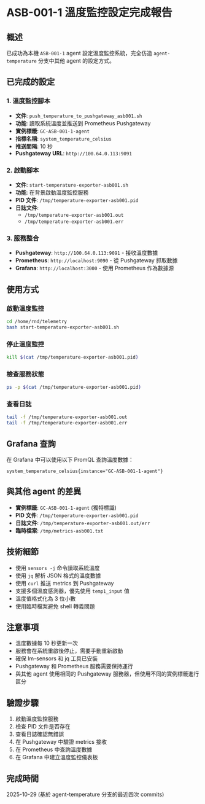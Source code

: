 # ASB-001-1 溫度監控設定完成報告

## 概述
已成功為本機 `ASB-001-1` agent 設定溫度監控系統，完全仿造 `agent-temperature` 分支中其他 agent 的設定方式。

## 已完成的設定

### 1. 溫度監控腳本
- **文件**: `push_temperature_to_pushgateway_asb001.sh`
- **功能**: 讀取系統溫度並推送到 Prometheus Pushgateway
- **實例標籤**: `GC-ASB-001-1-agent`
- **指標名稱**: `system_temperature_celsius`
- **推送間隔**: 10 秒
- **Pushgateway URL**: `http://100.64.0.113:9091`

### 2. 啟動腳本
- **文件**: `start-temperature-exporter-asb001.sh`
- **功能**: 在背景啟動溫度監控服務
- **PID 文件**: `/tmp/temperature-exporter-asb001.pid`
- **日誌文件**: 
  - `/tmp/temperature-exporter-asb001.out`
  - `/tmp/temperature-exporter-asb001.err`

### 3. 服務整合
- **Pushgateway**: `http://100.64.0.113:9091` - 接收溫度數據
- **Prometheus**: `http://localhost:9090` - 從 Pushgateway 抓取數據
- **Grafana**: `http://localhost:3000` - 使用 Prometheus 作為數據源

## 使用方式

### 啟動溫度監控
```bash
cd /home/rnd/telemetry
bash start-temperature-exporter-asb001.sh
```

### 停止溫度監控
```bash
kill $(cat /tmp/temperature-exporter-asb001.pid)
```

### 檢查服務狀態
```bash
ps -p $(cat /tmp/temperature-exporter-asb001.pid)
```

### 查看日誌
```bash
tail -f /tmp/temperature-exporter-asb001.out
tail -f /tmp/temperature-exporter-asb001.err
```

## Grafana 查詢
在 Grafana 中可以使用以下 PromQL 查詢溫度數據：

```promql
system_temperature_celsius{instance="GC-ASB-001-1-agent"}
```

## 與其他 agent 的差異
- **實例標籤**: `GC-ASB-001-1-agent` (獨特標識)
- **PID 文件**: `/tmp/temperature-exporter-asb001.pid`
- **日誌文件**: `/tmp/temperature-exporter-asb001.out/err`
- **臨時檔案**: `/tmp/metrics-asb001.txt`

## 技術細節
- 使用 `sensors -j` 命令讀取系統溫度
- 使用 `jq` 解析 JSON 格式的溫度數據
- 使用 `curl` 推送 metrics 到 Pushgateway
- 支援多個溫度感測器，優先使用 `temp1_input` 值
- 溫度值格式化為 3 位小數
- 使用臨時檔案避免 shell 轉義問題

## 注意事項
- 溫度數據每 10 秒更新一次
- 服務會在系統重啟後停止，需要手動重新啟動
- 確保 lm-sensors 和 jq 工具已安裝
- Pushgateway 和 Prometheus 服務需要保持運行
- 與其他 agent 使用相同的 Pushgateway 服務器，但使用不同的實例標籤進行區分

## 驗證步驟
1. 啟動溫度監控服務
2. 檢查 PID 文件是否存在
3. 查看日誌確認無錯誤
4. 在 Pushgateway 中驗證 metrics 接收
5. 在 Prometheus 中查詢溫度數據
6. 在 Grafana 中建立溫度監控儀表板

## 完成時間
2025-10-29 (基於 agent-temperature 分支的最近四次 commits)
